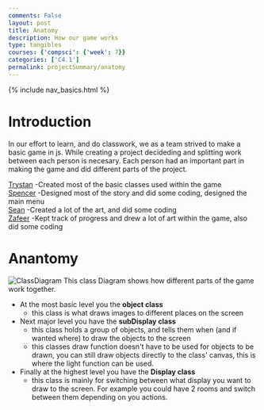 ```yaml
---
comments: False
layout: post
title: Anatomy
description: How our game works
type: tangibles
courses: {'compsci': {'week': 7}}
categories: ['C4.1']
permalink: projectSummary/anatomy
---
```

{% include nav_basics.html %}

# Introduction
In our effort to learn, and do classwork, we as a team strived to make a basic game in js. While creating a project decideding and splitting work between each person is necesary. Each person had an important part in making the game and did different parts of the project.

[Trystan](/Group/projectSummary/Trystan) -Created most of the basic classes used within the game <br>
[Spencer](/Group/projectSummary/Spencer) -Designed most of the story and did some coding, designed the main menu <br>
[Sean](/Group/projectSummary/Sean) -Created a lot of the art, and did some coding <br>
[Zafeer](/Group/Documentation/Zafeer) -Kept track of progress and drew a lot of art within the game, also did some coding

# Anantomy
![ClassDiagram](/Group/images/ClassDiagramv2.png)
This class Diagram shows how different parts of the game work together.
- At the most basic level you the **object class**
    - this class is what draws images to different places on the screen
- Next major level you have the **subDisplay class** 
    - this class holds a group of objects, and tells them when (and if wanted where) to draw the objects to the screen
    - this classes draw function doesn't have to be used for objects to be drawn, you can still draw objects directly to the class' canvas, this is where the light function can be used.
- Finally at the highest level you have the **Display class**
    - this class is mainly for switching between what display you want to draw to the screen. For example you could have 2 rooms and switch between them depending on you actions.